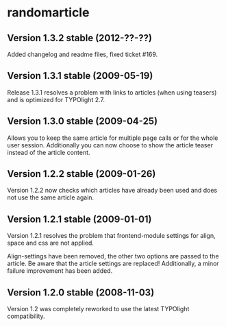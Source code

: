randomarticle
==============

Version 1.3.2 stable (2012-??-??) 
----------------------------------

Added changelog and readme files, fixed ticket #169.


Version 1.3.1 stable (2009-05-19) 
----------------------------------

Release 1.3.1 resolves a problem with links to articles (when using teasers) and is optimized for TYPOlight 2.7.


Version 1.3.0 stable (2009-04-25)
----------------------------------

Allows you to keep the same article for multiple page calls or for the whole user session. Additionally you can now choose to show the article teaser instead of the article content.


Version 1.2.2 stable (2009-01-26)
----------------------------------

Version 1.2.2 now checks which articles have already been used and does not use the same article again.	


Version 1.2.1 stable (2009-01-01)
----------------------------------

Version 1.2.1 resolves the problem that frontend-module settings for align, space and css are not applied. 

Align-settings have been removed, the other two options are passed to the article. Be aware that the article settings are replaced!
Additionally, a minor failure improvement has been added.	

Version 1.2.0 stable (2008-11-03)
----------------------------------

Version 1.2 was completely reworked to use the latest TYPOlight compatibility.	